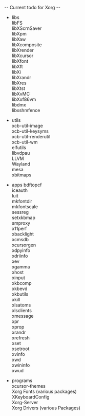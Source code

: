 -- Current todo for Xorg --

- libs  
libFS  
libXScrnSaver  
libXpm  
libXaw  
libXcomposite  
libXrender  
libXcursor  
libXfont  
libXft  
libXi  
libXrandr  
libXres  
libXtst  
libXvMC  
libXxf86vm  
libdmx  
libxshmfence  

- utils  
xcb-util-image  
xcb-util-keysyms  
xcb-util-renderutil  
xcb-util-wm  
elfutils  
libvdpau  
LLVM  
Wayland  
mesa  
xbitmaps  

- apps
bdftopcf  
iceauth  
luit  
mkfontdir  
mkfontscale  
sessreg  
setxkbmap  
smproxy  
x11perf  
xbacklight  
xcmsdb  
xcursorgen  
xdpyinfo  
xdriinfo  
xev  
xgamma  
xhost  
xinput  
xkbcomp  
xkbevd  
xkbutils  
xkill  
xlsatoms  
xlsclients  
xmessage  
xpr  
xprop  
xrandr  
xrefresh  
xset  
xsetroot  
xvinfo  
xwd  
xwininfo  
xwud  

- programs  
xcursor-themes  
Xorg Fonts (various packages)  
XKeyboardConfig  
Xorg-Server  
Xorg Drivers (various Packages)  
